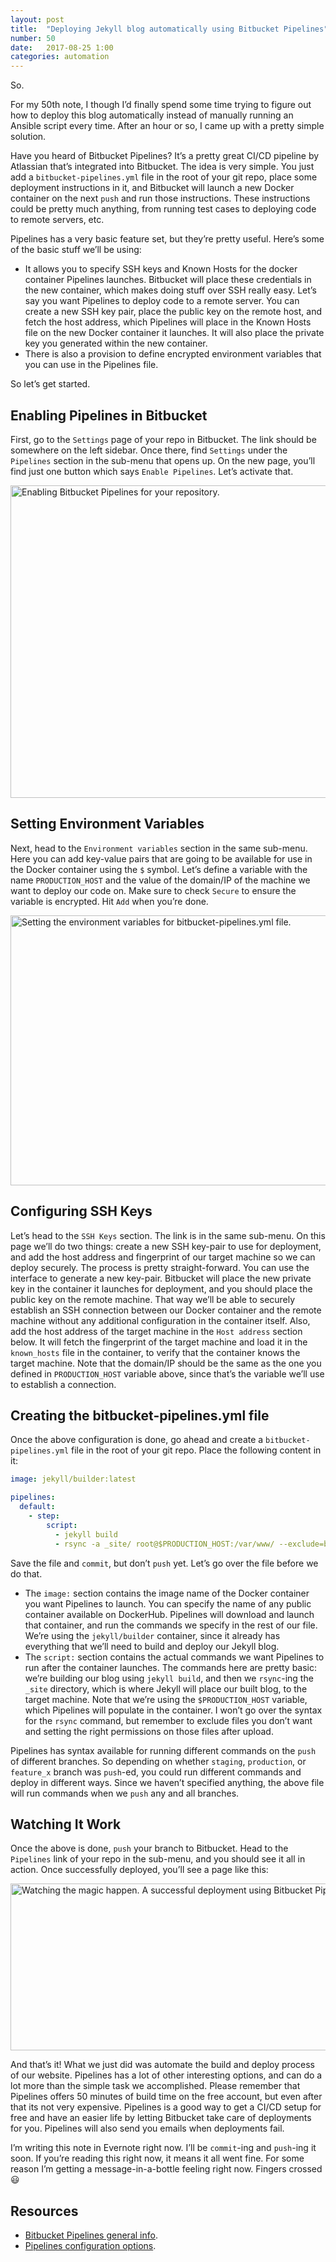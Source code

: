 ```yaml
---
layout: post
title:  "Deploying Jekyll blog automatically using Bitbucket Pipelines"
number: 50
date:   2017-08-25 1:00
categories: automation
---
```

So.

For my 50th note, I though I’d finally spend some time trying to figure out how to deploy this blog automatically instead of manually running an Ansible script every time. After an hour or so, I came up with a pretty simple solution.

Have you heard of Bitbucket Pipelines? It’s a pretty great CI/CD pipeline by Atlassian that’s integrated into Bitbucket. The idea is very simple. You just add a `bitbucket-pipelines.yml` file in the root of your git repo, place some deployment instructions in it, and Bitbucket will launch a new Docker container on the next `push` and run those instructions. These instructions could be pretty much anything, from running test cases to deploying code to remote servers, etc.

Pipelines has a very basic feature set, but they’re pretty useful. Here’s some of the basic stuff we’ll be using:
- It allows you to specify SSH keys and Known Hosts for the docker container Pipelines launches. Bitbucket will place these credentials in the new container, which makes doing stuff over SSH really easy. Let’s say you want Pipelines to deploy code to a remote server. You can create a new SSH key pair, place the public key on the remote host, and fetch the host address, which Pipelines will place in the Known Hosts file on the new Docker container it launches. It will also place the private key you generated within the new container.
- There is also a provision to define encrypted environment variables that you can use in the Pipelines file.

So let’s get started.

## Enabling Pipelines in Bitbucket
First, go to the `Settings` page of your repo in Bitbucket. The link should be somewhere on the left sidebar. Once there, find `Settings` under the `Pipelines` section in the sub-menu that opens up. On the new page, you’ll find just one button which says `Enable Pipelines`. Let’s activate that.

<img src="{{ site.images-path | prepend: site.baseurl | prepend: site.url }}bitbucket-pipelines-enable-screen.jpg" width="700" height="500" alt="Enabling Bitbucket Pipelines for your repository.">

## Setting Environment Variables
Next, head to the `Environment variables` section in the same sub-menu. Here you can add key-value pairs that are going to be available for use in the Docker container using the `$` symbol. Let’s define a variable with the name `PRODUCTION_HOST` and the value of the domain/IP of the machine we want to deploy our code on. Make sure to check `Secure` to ensure the variable is encrypted. Hit `Add` when you’re done.

<img src="{{ site.images-path | prepend: site.baseurl | prepend: site.url }}bitbucket-pipelines-environment-variables-screen.jpg" width="700" height="432" alt="Setting the environment variables for bitbucket-pipelines.yml file.">

## Configuring SSH Keys
Let’s head to the `SSH Keys` section. The link is in the same sub-menu. On this page we’ll do two things: create a new SSH key-pair to use for deployment, and add the host address and fingerprint of our target machine so we can deploy securely. The process is pretty straight-forward. You can use the interface to generate a new key-pair. Bitbucket will place the new private key in the container it launches for deployment, and you should place the public key on the remote machine. That way we’ll be able to securely establish an SSH connection between our Docker container and the remote machine without any additional configuration in the container itself. Also, add the host address of the target machine in the `Host address` section below. It will fetch the fingerprint of the target machine and load it in the `known_hosts` file in the container, to verify that the container knows the target machine. Note that the domain/IP should be the same as the one you defined in `PRODUCTION_HOST` variable above, since that’s the variable we’ll use to establish a connection.

## Creating the bitbucket-pipelines.yml file
Once the above configuration is done, go ahead and create a `bitbucket-pipelines.yml` file in the root of your git repo. Place the following content in it:

```yaml
image: jekyll/builder:latest

pipelines:
  default:
    - step:
        script:
          - jekyll build
          - rsync -a _site/ root@$PRODUCTION_HOST:/var/www/ --exclude=bitbucket-pipelines.yml --exclude=deploy --exclude=Vagrantfile --chown=www-data:www-data
```

Save the file and `commit`, but don’t `push` yet. Let’s go over the file before we do that.

- The `image:` section contains the image name of the Docker container you want Pipelines to launch. You can specify the name of any public container available on DockerHub. Pipelines will download and launch that container, and run the commands we specify in the rest of our file. We’re using the `jekyll/builder` container, since it already has everything that we’ll need to build and deploy our Jekyll blog.
- The `script:` section contains the actual commands we want Pipelines to run after the container launches. The commands here are pretty basic: we’re building our blog using `jekyll build`, and then we `rsync`-ing the `_site` directory, which is where Jekyll will place our built blog, to the target machine. Note that we’re using the `$PRODUCTION_HOST` variable, which Pipelines will populate in the container. I won’t go over the syntax for the `rsync` command, but remember to exclude files you don’t want and setting the right permissions on those files after upload.

Pipelines has syntax available for running different commands on the `push` of different branches. So depending on whether `staging`, `production`, or `feature_x` branch was `push`-ed, you could run different commands and deploy in different ways. Since we haven’t specified anything, the above file will run commands when we `push` any and all branches.

## Watching It Work
Once the above is done, `push` your branch to Bitbucket. Head to the `Pipelines` link of your repo in the sub-menu, and you should see it all in action. Once successfully deployed, you’ll see a page like this:

<img src="{{ site.images-path | prepend: site.baseurl | prepend: site.url }}bitbucket-pipelines-successful-deployment-screen.jpg" width="700" height="267" alt="Watching the magic happen. A successful deployment using Bitbucket Pipelines.">

And that’s it! What we just did was automate the build and deploy process of our website. Pipelines has a lot of other interesting options, and can do a lot more than the simple task we accomplished. Please remember that Pipelines offers 50 minutes of build time on the free account, but even after that its not very expensive. Pipelines is a good way to get a CI/CD setup for free and have an easier life by letting Bitbucket take care of deployments for you. Pipelines will also send you emails when deployments fail.

I’m writing this note in Evernote right now. I’ll be `commit`-ing and `push`-ing it soon. If you’re reading this right now, it means it all went fine. For some reason I’m getting a message-in-a-bottle feeling right now. Fingers crossed 😃

## Resources
- [Bitbucket Pipelines general info](https://bitbucket.org/product/features/pipelines).
- [Pipelines configuration options](https://confluence.atlassian.com/bitbucket/configure-bitbucket-pipelines-yml-792298910.html).